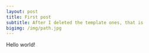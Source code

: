 ```yaml
---
layout: post
title: First post
subtitle: After I deleted the template ones, that is
bigimg: /img/path.jpg
---
```


Hello world!
